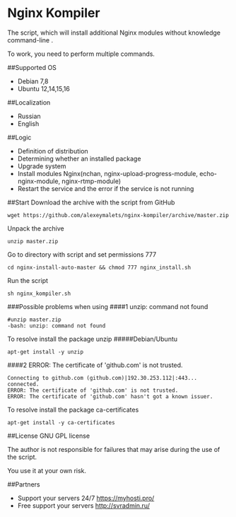 # Nginx Kompiler

The script, which will install additional Nginx modules without knowledge command-line .

To work, you need to perform multiple commands.

##Supported ОS
* Debian 7,8
* Ubuntu 12,14,15,16

##Localization
* Russian
* English

##Logic
* Definition of distribution
* Determining whether an installed package
* Upgrade system
* Install modules Nginx(nchan, nginx-upload-progress-module, echo-nginx-module, nginx-rtmp-module)
* Restart the service and the error if the service is not running

##Start
Download the archive with the script from GitHub
```
wget https://github.com/alexeymalets/nginx-kompiler/archive/master.zip
```
Unpack the archive
```
unzip master.zip
```
Go to directory with script and set permissions 777
```
cd nginx-install-auto-master && chmod 777 nginx_install.sh
```
Run the script
```
sh nginx_kompiler.sh
```
###Possible problems when using
####1 unzip: command not found
```
#unzip master.zip
-bash: unzip: command not found
```
To resolve install the package unzip
#####Debian/Ubuntu
```
apt-get install -y unzip
```
####2 ERROR: The certificate of 'github.com' is not trusted.
```
Connecting to github.com (github.com)|192.30.253.112|:443... connected.
ERROR: The certificate of 'github.com' is not trusted.
ERROR: The certificate of 'github.com' hasn't got a known issuer.
```
To resolve install the package ca-certificates
```
apt-get install -y ca-certificates
```

##License
GNU GPL license

The author is not responsible for failures that may arise during the use of the script. 

You use it at your own risk.

##Partners
* Support your servers 24/7 https://myhosti.pro/
* Free support your servers http://svradmin.ru/